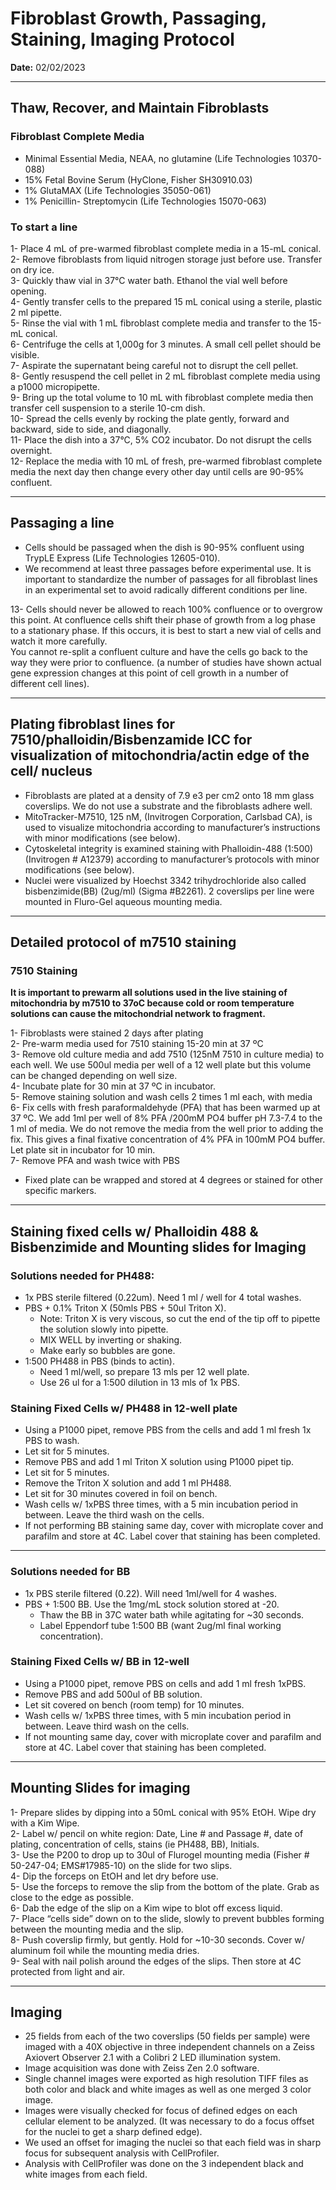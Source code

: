 
# Fibroblast Growth, Passaging, Staining, Imaging Protocol  
**Date:** 02/02/2023  

---

## Thaw, Recover, and Maintain Fibroblasts

### Fibroblast Complete Media
- Minimal Essential Media, NEAA, no glutamine (Life Technologies 10370-088)  
- 15% Fetal Bovine Serum (HyClone, Fisher SH30910.03)  
- 1% GlutaMAX (Life Technologies 35050-061)  
- 1% Penicillin- Streptomycin (Life Technologies 15070-063)  

### To start a line
1- Place 4 mL of pre-warmed fibroblast complete media in a 15-mL conical.  
2- Remove fibroblasts from liquid nitrogen storage just before use. Transfer on dry ice.  
3- Quickly thaw vial in 37°C water bath.  Ethanol the vial well before opening.  
4- Gently transfer cells to the prepared 15 mL conical using a sterile, plastic 2 ml pipette.  
5- Rinse the vial with 1 mL fibroblast complete media and transfer to the 15-mL conical.  
6- Centrifuge the cells at 1,000g for 3 minutes. A small cell pellet should be visible.  
7- Aspirate the supernatant being careful not to disrupt the cell pellet.  
8- Gently resuspend the cell pellet in 2 mL fibroblast complete media using a p1000 micropipette.  
9- Bring up the total volume to 10 mL with fibroblast complete media then transfer cell suspension to a sterile 10-cm dish.  
10- Spread the cells evenly by rocking the plate gently, forward and backward, side to side, and diagonally.  
11- Place the dish into a 37°C, 5% CO2 incubator. Do not disrupt the cells overnight.  
12- Replace the media with 10 mL of fresh, pre-warmed fibroblast complete media the next day then change every other day until cells are 90-95% confluent.  

---

## Passaging a line

- Cells should be passaged when the dish is 90-95% confluent using TrypLE Express (Life Technologies 12605-010).  
- We recommend at least three passages before experimental use. It is important to standardize the number of passages for all fibroblast lines in an experimental set to avoid radically different conditions per line.  

13- Cells should never be allowed to reach 100% confluence or to overgrow this point. At confluence cells shift their phase of growth from a log phase to a stationary phase. If this occurs, it is best to start a new vial of cells and watch it more carefully.  
  You cannot re-split a confluent culture and have the cells go back to the way they were prior to confluence. (a number of studies have shown actual gene expression changes at this point of cell growth in a number of different cell lines).  

---

## Plating fibroblast lines for 7510/phalloidin/Bisbenzamide ICC for visualization of mitochondria/actin edge of the cell/ nucleus

- Fibroblasts are plated at a density of 7.9 e3 per cm2 onto 18 mm glass coverslips. We do not use a substrate and the fibroblasts adhere well.  
- MitoTracker-M7510, 125 nM, (Invitrogen Corporation, Carlsbad CA), is used to visualize mitochondria according to manufacturer’s instructions with minor modifications (see below).  
- Cytoskeletal integrity is examined staining with Phalloidin-488 (1:500)(Invitrogen # A12379) according to manufacturer’s protocols with minor modifications (see below).  
- Nuclei were visualized by Hoechst 3342 trihydrochloride also called bisbenzimide(BB) (2ug/ml) (Sigma #B2261). 2 coverslips per line were mounted in Fluro-Gel aqueous mounting media.  

---

## Detailed protocol of m7510 staining

### 7510 Staining
**It is important to prewarm all solutions used in the live staining of mitochondria by m7510 to 37oC because cold or room temperature solutions can cause the mitochondrial network to fragment.**

1- Fibroblasts were stained 2 days after plating  
2- Pre-warm media used for 7510 staining 15-20 min at 37 ºC  
3- Remove old culture media and add 7510 (125nM 7510 in culture media) to each well. We use 500ul media per well of a 12 well plate but this volume can be changed depending on well size.  
4- Incubate plate for 30 min at 37 ºC in incubator.  
5- Remove staining solution and wash cells 2 times 1 ml each, with media  
6- Fix cells with fresh paraformaldehyde (PFA) that has been warmed up at 37 ºC. We add 1ml per well of 8% PFA /200mM PO4 buffer pH 7.3-7.4 to the 1 ml of media. We do not remove the media from the well prior to adding the fix. 
This gives a final fixative concentration of 4% PFA in 100mM PO4 buffer. Let plate sit in incubator for 10 min.  
7- Remove PFA and wash twice with PBS  
- Fixed plate can be wrapped and stored at 4 degrees or stained for other specific markers.  

---

## Staining fixed cells w/ Phalloidin 488 & Bisbenzimide and Mounting slides for Imaging

### Solutions needed for PH488:
- 1x PBS sterile filtered (0.22um). Need 1 ml / well for 4 total washes.  
- PBS + 0.1% Triton X (50mls PBS + 50ul Triton X).  
  - Note: Triton X is very viscous, so cut the end of the tip off to pipette the solution slowly into pipette.  
  - MIX WELL by inverting or shaking.  
  - Make early so bubbles are gone.  
- 1:500 PH488 in PBS (binds to actin).  
  - Need 1 ml/well, so prepare 13 mls per 12 well plate.  
  - Use 26 ul for a 1:500 dilution in 13 mls of 1x PBS.  

### Staining Fixed Cells w/ PH488 in 12-well plate
- Using a P1000 pipet, remove PBS from the cells and add 1 ml fresh 1x PBS to wash.  
- Let sit for 5 minutes.  
- Remove PBS and add 1 ml Triton X solution using P1000 pipet tip.  
- Let sit for 5 minutes.  
- Remove the Triton X solution and add 1 ml PH488.  
- Let sit for 30 minutes covered in foil on bench.  
- Wash cells w/ 1xPBS three times, with a 5 min incubation period in between. Leave the third wash on the cells.  
- If not performing BB staining same day, cover with microplate cover and parafilm and store at 4C. Label cover that staining has been completed.  

---

### Solutions needed for BB
- 1x PBS sterile filtered (0.22). Will need 1ml/well for 4 washes.  
- PBS + 1:500 BB. Use the 1mg/mL stock solution stored at -20.  
  - Thaw the BB in 37C water bath while agitating for ~30 seconds.  
  - Label Eppendorf tube 1:500 BB (want 2ug/ml final working concentration).  

### Staining Fixed Cells w/ BB in 12-well
- Using a P1000 pipet, remove PBS on cells and add 1 ml fresh 1xPBS.  
- Remove PBS and add 500ul of BB solution.  
- Let sit covered on bench (room temp) for 10 minutes.  
- Wash cells w/ 1xPBS three times, with 5 min incubation period in between. Leave third wash on the cells.  
- If not mounting same day, cover with microplate cover and parafilm and store at 4C. Label cover that staining has been completed.  

---

## Mounting Slides for imaging

1- Prepare slides by dipping into a 50mL conical with 95% EtOH. Wipe dry with a Kim Wipe.  
2- Label w/ pencil on white region: Date, Line # and Passage #, date of plating, concentration of cells, stains (ie PH488, BB), Initials.  
3- Use the P200 to drop up to 30ul of Flurogel mounting media (Fisher # 50-247-04; EMS#17985-10) on the slide for two slips.  
4- Dip the forceps on EtOH and let dry before use.  
5- Use the forceps to remove the slip from the bottom of the plate. Grab as close to the edge as possible.  
6- Dab the edge of the slip on a Kim wipe to blot off excess liquid.  
7- Place “cells side” down on to the slide, slowly to prevent bubbles forming between the mounting media and the slip.  
8- Push coverslip firmly, but gently. Hold for ~10-30 seconds. Cover w/ aluminum foil while the mounting media dries.  
9- Seal with nail polish around the edges of the slips. Then store at 4C protected from light and air.  

---

## Imaging

- 25 fields from each of the two coverslips (50 fields per sample) were imaged with a 40X objective in three independent channels on a Zeiss Axiovert Observer 2.1 with a Colibri 2 LED illumination system.  
- Image acquisition was done with Zeiss Zen 2.0 software.  
- Single channel images were exported as high resolution TIFF files as both color and black and white images as well as one merged 3 color image.  
- Images were visually checked for focus of defined edges on each cellular element to be analyzed. (It was necessary to do a focus offset for the nuclei to get a sharp defined edge).  
- We used an offset for imaging the nuclei so that each field was in sharp focus for subsequent analysis with CellProfiler.  
- Analysis with CellProfiler was done on the 3 independent black and white images from each field.
